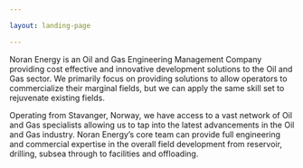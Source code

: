 ```yaml
---

layout: landing-page

---
```


Noran Energy is an Oil and Gas Engineering Management Company providing cost effective and innovative development solutions to the Oil and Gas sector. We primarily focus on providing solutions to allow operators to commercialize their marginal fields, but we can apply the same skill set to rejuvenate existing fields.

Operating from Stavanger, Norway, we have access to a vast network of Oil and Gas specialists allowing us to tap into the latest advancements in the Oil and Gas industry. Noran Energy’s core team can provide full engineering and commercial expertise in the overall field development from reservoir, drilling, subsea through to facilities and offloading.

